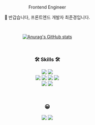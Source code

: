 <div align="center">
<p align="center"> Frontend Engineer </p>
<p align="center">👋 반갑습니다, 프론트엔드 개발자 최준경입니다. </p>
<br>

[![Anurag's GitHub stats](https://github-readme-stats.vercel.app/api?username=choejoonkyung)](https://github.com/choejoonkyung)

<br>

<h3 align="center">🛠 Skills 🛠</h3>
<p align="center">
    <img src="https://img.shields.io/badge/React-61DAFB?style=flat-square&logo=React&logoColor=black"/>
    <img src="https://img.shields.io/badge/Next-000000?style=flat-square&logo=Next.js&logoColor=white"/><br/>
    <img src="https://img.shields.io/badge/TypeScript-3178C6?style=flat-square&logo=TypeScript&logoColor=white"/>
    <img src="https://img.shields.io/badge/Javascript-ffb13b?style=flat-square&logo=javascript&logoColor=white"/>
     <img src="https://img.shields.io/badge/HTML-E34F26?style=flat-square&logo=HTML5&logoColor=white"/>
    <img src="https://img.shields.io/badge/css-1572B6?style=flat-square&logo=css3&logoColor=white"/><br/>
    <img src="https://img.shields.io/badge/Webpack-8DD6F9?style=flat-square&logo=Webpack&logoColor=white"/>
    <img src="https://img.shields.io/badge/Babel-F9DC3E?style=flat-square&logo=Babel&logoColor=white"/>
</p>

<br>

<h3 align="center"> 😀  </h3>
<p align="center">
  <a href="https://varletc0nst.tistory.com"><img src="https://img.shields.io/badge/Blog-11B48A?style=flat-square&logo=Blogger&logoColor=white&link=https://varletc0nst.tistory.com"/></a>
  <a href="mailto:choejunkyung@gmail.com"><img src="https://img.shields.io/badge/Gmail-d14836?style=flat-square&logo=Gmail&logoColor=white&link=choejunkyung@gmail.com"/></a>
</p>
